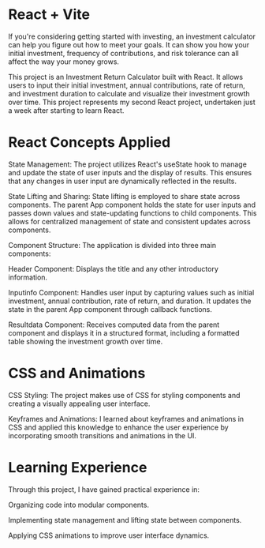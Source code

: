 # React + Vite

If you're considering getting started with investing, an investment calculator can help you figure out how to meet your goals. It can show you how your initial investment, frequency of contributions, and risk tolerance can all affect the way your money grows.

This project is an Investment Return Calculator built with React. It allows users to input their initial investment, annual contributions, rate of return, and investment duration to calculate and visualize their investment growth over time. 
This project represents my second React project, undertaken just a week after starting to learn React. 


# React Concepts Applied
State Management: The project utilizes React's useState hook to manage and update the state of user inputs and the display of results. This ensures that any changes in user input are dynamically reflected in the results.

State Lifting and Sharing: State lifting is employed to share state across components. The parent App component holds the state for user inputs and passes down values and state-updating functions to child components. This allows for centralized management of state and consistent updates across components.

Component Structure: The application is divided into three main components:

Header Component: Displays the title and any other introductory information.

Inputinfo Component: Handles user input by capturing values such as initial investment, annual contribution, rate of return, and duration. It updates the state in the parent App component through callback functions.

Resultdata Component: Receives computed data from the parent component and displays it in a structured format, including a formatted table showing the investment growth over time.


# CSS and Animations
CSS Styling: The project makes use of CSS for styling components and creating a visually appealing user interface.

Keyframes and Animations: I learned about keyframes and animations in CSS and applied this knowledge to enhance the user experience by incorporating smooth transitions and animations in the UI.

# Learning Experience
Through this project, I have gained practical experience in:

Organizing code into modular components.

Implementing state management and lifting state between components.

Applying CSS animations to improve user interface dynamics.
